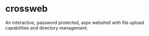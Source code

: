 # crossweb
An interactive, password protected, aspx webshell with file upload capabilities and directory management.

